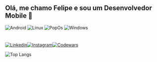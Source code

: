## Olá, me chamo Felipe e sou um Desenvolvedor Mobile 📱


![Android](https://img.shields.io/badge/Android-3DDC84?style=for-the-badge&logo=android&logoColor=white)
![Linux](https://img.shields.io/badge/Linux-FCC624?style=for-the-badge&logo=linux&logoColor=black)
![PopOs](https://img.shields.io/badge/Pop!_OS-48B9C7?style=for-the-badge&logo=Pop!_OS&logoColor=white)
![Windows](https://img.shields.io/badge/Windows-0078D6?style=for-the-badge&logo=windows&logoColor=white)

#

[![Linkedin](https://img.shields.io/badge/LinkedIn-0077B5?style=for-the-badge&logo=linkedin&logoColor=white)](https://www.linkedin.com/in/nemmanc/)[![Instagram](https://img.shields.io/badge/Instagram-E4405F?style=for-the-badge&logo=instagram&logoColor=white)](https://www.instagram.com/felipenemmanc/)[![Codewars](https://img.shields.io/badge/Codewars-B1361E?style=for-the-badge&logo=Codewars&logoColor=white)](https://www.codewars.com/users/nemmanc)

![Top Langs](https://github-readme-stats.vercel.app/api/top-langs/?username=felipenemmanc&layout=compact)
